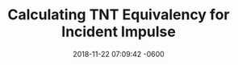 ---
layout: post
title: "Calculating TNT Equivalency for Incident Impulse"
date: "2018-11-22 07:09:42 -0600"
---